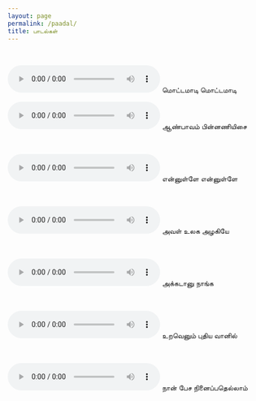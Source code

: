 ```yaml
---
layout: page
permalink: /paadal/
title: பாடல்கள்
---
```


<br>


<audio controls><nobr><source src="../rec/motta_maadi.mp3" type="audio/mpeg"></nobr></audio> மொட்டமாடி மொட்டமாடி
<!-- ஜனவரி 21, 2021 -->
<!-- <br> -->

<audio controls><source src="../rec/aan_paavam_theme.mp3" type="audio/mpeg"></audio> ஆண்பாவம் பின்னணியிசை
<!-- ஜனவரி 21, 2021 -->
<br>

<audio controls><source src="../rec/ennulle_ennulle.mp3" type="audio/mpeg"></audio> என்னுள்ளே என்னுள்ளே
<!-- ஜனவரி 19, 2021 -->
<br>

<audio controls><source src="../rec/aval_ulaga_azhagiye.mp3" type="audio/mpeg"></audio> அவள் உலக அழகியே
<!-- ஜனவரி 19, 2021 -->
<br>

<audio controls><source src="../rec/akkadanu_naanga.mp3" type="audio/mpeg"></audio> அக்கடானு நாங்க
<!-- ஜனவரி 19, 2021 -->
<br>

<audio controls><source src="../rec/uravenum_pudhiya_vaanil.mp3" type="audio/mpeg"></audio> உறவெனும் புதிய வானில்
<!-- ஜனவரி 19, 2021 -->
<br>

<audio controls><source src="../rec/naan_pesa.mp3" type="audio/mpeg"></audio> நான் பேச நினைப்பதெல்லாம்  
<!-- ஜனவரி 17, 2021 -->
<br>









